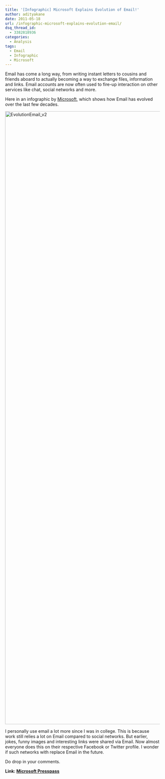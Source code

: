 ```yaml
---
title: '[Infographic] Microsoft Explains Evolution of Email!'
author: adityakane
date: 2011-05-18
url: /infographic-microsoft-explains-evolution-email/
dsq_thread_id:
  - 3382818936
categories:
  - Analysis
tags:
  - Email
  - Infographic
  - Microsoft
---
```

Email has come a long way, from writing instant letters to cousins and friends aboard to actually becoming a way to exchange files, information and links. Email accounts are now often used to fire-up interaction on other services like chat, social networks and more.

Here in an infographic by <a href="http://www.microsoft.com/presspass/presskits/office/core/images/EvolutionEmail_Vertical_web.jpg" onclick="_gaq.push(['_trackEvent', 'outbound-article', 'http://www.microsoft.com/presspass/presskits/office/core/images/EvolutionEmail_Vertical_web.jpg', 'Microsoft']);" >Microsoft</a>, which shows how Email has evolved over the last few decades.

[<img style="background-image: none; padding-left: 0px; padding-right: 0px; display: inline; padding-top: 0px; border: 0px;" title="EvolutionEmail_v2" src="http://cdn.devilsworkshop.org/files/2011/05/EvolutionEmail_Vertical_web_thumb.jpg" border="0" alt="EvolutionEmail_v2" width="554" height="1993" />][1]

I personally use email a lot more since I was in college. This is because work still relies a lot on Email compared to social networks. But earlier, jokes, funny images and interesting links were shared via Email. Now almost everyone does this on their respective Facebook or Twitter profile. I wonder if such networks with replace Email in the future.

Do drop in your comments.

**Link: <a href="http://www.microsoft.com/presspass/presskits/office/core/images/EvolutionEmail_Vertical_web.jpg" onclick="_gaq.push(['_trackEvent', 'outbound-article', 'http://www.microsoft.com/presspass/presskits/office/core/images/EvolutionEmail_Vertical_web.jpg', 'Microsoft Presspass']);" >Microsoft Presspass</a>**

 [1]: http://cdn.devilsworkshop.org/files/2011/05/EvolutionEmail_Vertical_web.jpg
